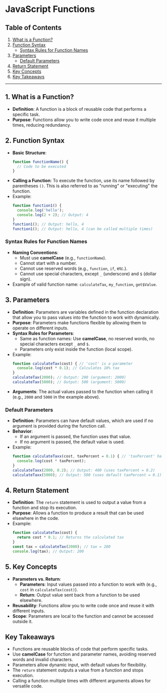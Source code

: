 # JavaScript Functions

## Table of Contents
1. [What is a Function?](#1-what-is-a-function)
2. [Function Syntax](#2-function-syntax)
   - [Syntax Rules for Function Names](#syntax-rules-for-function-names)
3. [Parameters](#3-parameters)
   - [Default Parameters](#default-parameters)
4. [Return Statement](#4-return-statement)
5. [Key Concepts](#5-key-concepts)
6. [Key Takeaways](#key-takeaways)

---

## 1. What is a Function?
- **Definition**: A function is a block of reusable code that performs a specific task.
- **Purpose**: Functions allow you to write code once and reuse it multiple times, reducing redundancy.

## 2. Function Syntax
- **Basic Structure**:
  ```javascript
  function functionName() {
    // Code to be executed
  }
  ```
- **Calling a Function**: To execute the function, use its name followed by parentheses `()`. This is also referred to as "running" or "executing" the function.
- Example:
  ```javascript
  function function1() {
    console.log('hello');
    console.log(2 + 2); // Output: 4
  }
  function1(); // Output: hello, 4
  function1(); // Output: hello, 4 (can be called multiple times)
  ```

### Syntax Rules for Function Names
- **Naming Conventions**:
  - Must use **camelCase** (e.g., `functionName`).
  - Cannot start with a number.
  - Cannot use reserved words (e.g., `function`, `if`, etc.).
  - Cannot use special characters, except `_` (underscore) and `$` (dollar sign).
- Example of valid function name: `calculateTax`, `my_function`, `get$Value`.

## 3. Parameters
- **Definition**: Parameters are variables defined in the function declaration that allow you to pass values into the function to work with dynamically.
- **Purpose**: Parameters make functions flexible by allowing them to operate on different inputs.
- **Syntax Rules for Parameters**:
  - Same as function names: Use **camelCase**, no reserved words, no special characters except `_` and `$`.
  - Parameters only exist inside the function (local scope).
- Example:
  ```javascript
  function calculateTax(cost) { // 'cost' is a parameter
    console.log(cost * 0.1); // Calculates 10% tax
  }
  calculateTax(2000); // Output: 200 (argument: 2000)
  calculateTax(5000); // Output: 500 (argument: 5000)
  ```
- **Arguments**: The actual values passed to the function when calling it (e.g., `2000` and `5000` in the example above).

### Default Parameters
- **Definition**: Parameters can have default values, which are used if no argument is provided during the function call.
- **Behavior**:
  - If an argument is passed, the function uses that value.
  - If no argument is passed, the default value is used.
- Example:
  ```javascript
  function calculateTaxx(cost, taxPercent = 0.1) { // 'taxPercent' has default value 0.1
    console.log(cost * taxPercent);
  }
  calculateTaxx(2000, 0.2); // Output: 400 (uses taxPercent = 0.2)
  calculateTaxx(5000); // Output: 500 (uses default taxPercent = 0.1)
  ```

## 4. Return Statement
- **Definition**: The `return` statement is used to output a value from a function and stop its execution.
- **Purpose**: Allows a function to produce a result that can be used elsewhere in the code.
- Example:
  ```javascript
  function calculateTax(cost) {
    return cost * 0.1; // Returns the calculated tax
  }
  const tax = calculateTax(2000); // tax = 200
  console.log(tax); // Output: 200
  ```

## 5. Key Concepts
- **Parameters vs. Return**:
  - **Parameters**: Input values passed into a function to work with (e.g., `cost` in `calculateTax(cost)`).
  - **Return**: Output value sent back from a function to be used elsewhere.
- **Reusability**: Functions allow you to write code once and reuse it with different inputs.
- **Scope**: Parameters are local to the function and cannot be accessed outside it.

## Key Takeaways
- Functions are reusable blocks of code that perform specific tasks.
- Use **camelCase** for function and parameter names, avoiding reserved words and invalid characters.
- Parameters allow dynamic input, with default values for flexibility.
- The `return` statement outputs a value from a function and stops execution.
- Calling a function multiple times with different arguments allows for versatile code.
```